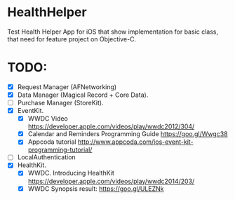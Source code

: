 # HealthHelper
Test Health Helper App for iOS that show implementation for basic class, that need for feature project on Objective-C.

# TODO:
- [x] Request Manager (AFNetworking)
- [x] Data Manager (Magical Record + Core Data).
- [ ] Purchase Manager (StoreKit).
- [x] EventKit.
   - [x] WWDC Video https://developer.apple.com/videos/play/wwdc2012/304/
   - [x] Calendar and Reminders Programming Guide https://goo.gl/Wwgc38
   - [x] Appcoda tutorial http://www.appcoda.com/ios-event-kit-programming-tutorial/
- [ ] LocalAuthentication
- [x] HealthKit.
   - [x] WWDC. Introducing HealthKit https://developer.apple.com/videos/play/wwdc2014/203/
   - [x] WWDC Synopsis result: https://goo.gl/ULEZNk
